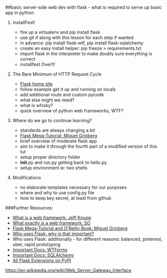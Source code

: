 
##basic server-side web dev with flask - what is required to serve up basic app in python

1. InstallFest!
    - fire up a virtualenv and pip install flask
    - use git if along with this lesson for each step if wanted
    - in advance: pip install flask-wtf, pip install flask-sqlalchemy
    - create an easy install helper: pip freeze > requirements.txt 
    - import flask in the interpreter to make doubly sure everything is correct
    - installfest Over!!!

2. The Bare Minimum of HTTP Request Cycle   
    - [Flask home site](http://flask.pocoo.org/)   
    - follow example get it up and running on locals
    - add additional route and custom pycode    
    - what else might we need?
    - what is whisky?
    - quick overview of python web frameworks, WTF?

3. Where do we go to continue learning?
    - standards are always changing a bit
    - [Flask Mega-Tutorial: Miguel Grinberg](http://blog.miguelgrinberg.com/post/the-flask-mega-tutorial-part-i-hello-world)
    - brief overview of moderate flask app
    - aim to make it through the fourth part of a modified version of this tut
    - setup proper directory folder
    - __init__.py and run.py getting back to hello.py
    - setup environment ie: two shells

4. Modifications
    - no elaborate templates necessary for our purposes
    - where and why to use config.py file
    - how to keep key secret, at least from github
       

###Further Resources: 
- [What is a web framework: Jeff Knupp](http://www.jeffknupp.com/blog/2014/03/03/what-is-a-web-framework/)
- [What exactly is a web framework: SO](http://stackoverflow.com/questions/3345512/what-exactly-is-a-web-framework#3345751)
- [Flask Mega-Tutorial and O'Reilly Book: Miguel Grinberg](http://blog.miguelgrinberg.com/post/the-flask-mega-tutorial-part-i-hello-world)
- [Who uses Flask:  why is that important?](http://flask.pocoo.org/community/poweredby/)
- Who uses Flask:  additionally - for different reasons: balanced, pinterest, uber, rapid prototyping
- [Important Docs: WTForms](http://wtforms.readthedocs.org/en/latest/index.html)
- [Important Docs: SQLAlchemy](http://www.sqlalchemy.org/)
- [All Flask Extensions on PyPI](https://pypi.python.org/pypi?%3Aaction=search&term=wtforms&submit=search)

https://en.wikipedia.org/wiki/Web_Server_Gateway_Interface
